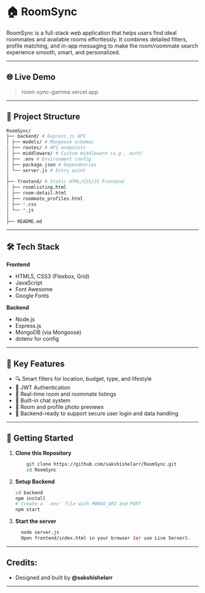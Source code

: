 # 🏠 RoomSync

RoomSync is a full-stack web application that helps users find ideal roommates and available rooms effortlessly. It combines detailed filters, profile matching, and in-app messaging to make the room/roommate search experience smooth, smart, and personalized.

---

## 🌐 Live Demo

> room-sync-gamma.vercel.app

---

## 📂 Project Structure
```bash
RoomSync/
├── backend/ # Express.js API
│ ├── models/ # Mongoose schemas
│ ├── routes/ # API endpoints
│ ├── middleware/ # Custom middleware (e.g., auth)
│ ├── .env # Environment config
│ ├── package.json # Dependencies
│ └── server.js # Entry point
│
├── frontend/ # Static HTML/CSS/JS Frontend
│ ├── roomlisting.html
│ ├── room-detail.html
│ ├── roommate_profiles.html
│ ├── *.css
│ └── *.js
│
├── README.md
```

---

## 🛠 Tech Stack

**Frontend**
- HTML5, CSS3 (Flexbox, Grid)
- JavaScript
- Font Awesome
- Google Fonts

**Backend**
- Node.js
- Express.js
- MongoDB (via Mongoose)
- dotenv for config

---

## 🌟 Key Features

- 🔍 Smart filters for location, budget, type, and lifestyle
- 🤖 JWT Authentication
- 🧾 Real-time room and roommate listings
- 💬 Built-in chat system
- 📸 Room and profile photo previews
- 🔐 Backend-ready to support secure user login and data handling

---

## 🚀 Getting Started

1. **Clone this Repository**
    ```bash
        git clone https://github.com/sakshishelarr/RoomSync.git
        cd RoomSync

2. **Setup Backend**
    ```bash
    cd backend
    npm install
    # Create a `.env` file with MONGO_URI and PORT
    npm start

3. **Start the server**
    ```bash
      node server.js
      Open frontend/index.html in your browser (or use Live Server).

---

## Credits:
- Designed and built by **@sakshishelarr** 
---
